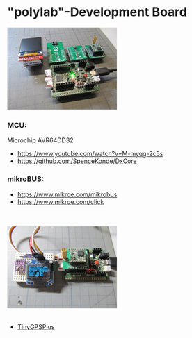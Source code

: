# "polylab"-Development Board

<img src="Images/IMG_3666_20.jpg" alt="polylab" width="50%">

### MCU:
Microchip AVR64DD32
* https://www.youtube.com/watch?v=M-myqg-2c5s
* https://github.com/SpenceKonde/DxCore

### mikroBUS:
* https://www.mikroe.com/mikrobus
* https://www.mikroe.com/click
<br>
<br>
<img src="Images/IMG_3669_20.jpg" alt="polylab" width="50%">
<br>
<br>


* [TinyGPSPlus](https://github.com/mikalhart/TinyGPSPlus)


